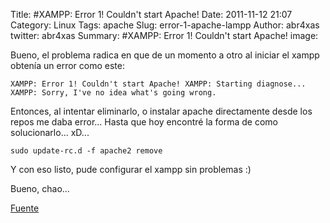 Title: #XAMPP: Error 1! Couldn't start Apache!
Date: 2011-11-12 21:07
Category: Linux
Tags: apache
Slug: error-1-apache-lampp
Author: abr4xas
twitter: abr4xas
Summary: #XAMPP: Error 1! Couldn't start Apache!
image: 


Bueno, el problema radica en que de un momento a otro al iniciar el
xampp obtenía un error como este:  

```
XAMPP: Error 1! Couldn't start Apache! XAMPP: Starting diagnose... XAMPP: Sorry, I've no idea what's going wrong.
```

Entonces, al intentar eliminarlo, o instalar apache directamente desde
los repos me daba error... Hasta que hoy encontré la forma de como
solucionarlo... xD...

```
sudo update-rc.d -f apache2 remove
```

Y con eso listo, pude configurar el xampp sin problemas :)

Bueno, chao...

[Fuente](http://tuamigotetieneganas.blogspot.com/2011/03/como-desinstalar-apache-completamente.html "http://tuamigotetieneganas.blogspot.com/2011/03/como-desinstalar-apache-completamente.html")
